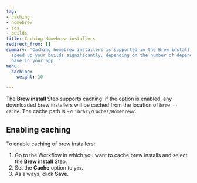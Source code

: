 ```yaml
---
tag:
- caching
- homebrew
- ios
- builds
title: Caching Homebrew installers
redirect_from: []
summary: 'Caching homebrew installers is supported in the Brew install Step. It can
  speed up your builds significantly, depending on the number of dependencies you
  have in your app. '
menu:
  caching:
    weight: 10

---
```

The **Brew install** Step supports caching: if the option is enabled, any downloaded brew installers will be cached from the location of `brew --cache`. The cache path is `~/Library/Caches/Homebrew/`.

## Enabling caching

To enable caching of brew installers:

1. Go to the Workflow in which you want to cache brew installs and select the **Brew install** Step.
2. Set the **Cache** option to `yes`.
3. As always, click **Save**.
